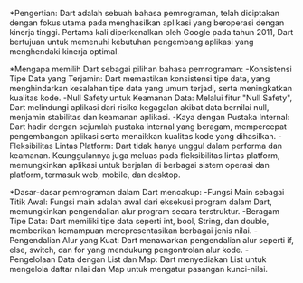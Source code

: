 *Pengertian: Dart adalah sebuah bahasa pemrograman, telah diciptakan dengan fokus utama pada menghasilkan aplikasi yang beroperasi dengan kinerja tinggi. Pertama kali diperkenalkan oleh Google pada tahun 2011, Dart bertujuan untuk memenuhi kebutuhan pengembang aplikasi yang menghendaki kinerja optimal.

*Mengapa memilih Dart sebagai pilihan bahasa pemrograman:
    -Konsistensi Tipe Data yang Terjamin: Dart memastikan konsistensi tipe data, yang menghindarkan kesalahan tipe data yang umum terjadi, serta meningkatkan kualitas kode.
    -Null Safety untuk Keamanan Data: Melalui fitur "Null Safety", Dart melindungi aplikasi dari risiko kegagalan akibat data bernilai null, menjamin stabilitas dan keamanan aplikasi. 
    -Kaya dengan Pustaka Internal: Dart hadir dengan sejumlah pustaka internal yang beragam, mempercepat pengembangan aplikasi serta menaikkan kualitas kode yang dihasilkan.
    -Fleksibilitas Lintas Platform: Dart tidak hanya unggul dalam performa dan keamanan. Keunggulannya juga meluas pada fleksibilitas lintas platform, memungkinkan aplikasi untuk berjalan di berbagai sistem operasi dan platform, termasuk web, mobile, dan desktop.

*Dasar-dasar pemrograman dalam Dart mencakup:
    -Fungsi Main sebagai Titik Awal: Fungsi main adalah awal dari eksekusi program dalam Dart, memungkinkan pengendalian alur program secara terstruktur.
    -Beragam Tipe Data: Dart memiliki tipe data seperti int, bool, String, dan double, memberikan kemampuan merepresentasikan berbagai jenis nilai.
    -Pengendalian Alur yang Kuat: Dart menawarkan pengendalian alur seperti if, else, switch, dan for yang mendukung pengontrolan alur kode.
    -Pengelolaan Data dengan List dan Map: Dart menyediakan List untuk mengelola daftar nilai dan Map untuk mengatur pasangan kunci-nilai.